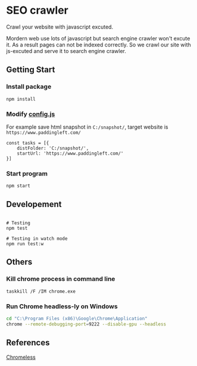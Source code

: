 # SEO crawler

Crawl your website with javascript excuted.

Mordern web use lots of javascript but search engine crawler won't excute it. As a result pages can not be indexed correctly. So we  crawl our site with js-excuted and serve it to search engine crawler.

## Getting Start

### Install package
`npm install`

### Modify [config.js](./config.js)
For example save html snapshot in `C:/snapshot/`, target website is `https://www.paddingleft.com/` 
```
const tasks = [{
    distFolder: 'C:/snapshot/',
    startUrl: 'https://www.paddingleft.com/'
}]
```

### Start program
`npm start`

## Developement

```

# Testing
npm test

# Testing in watch mode
npm run test:w

```

## Others

### Kill chrome process in command line
`taskkill /F /IM chrome.exe`

### Run Chrome headless-ly on Windows
```bash
cd "C:\Program Files (x86)\Google\Chrome\Application"
chrome --remote-debugging-port=9222 --disable-gpu --headless
```

## References

[Chromeless](https://github.com/graphcool/chromeless)
